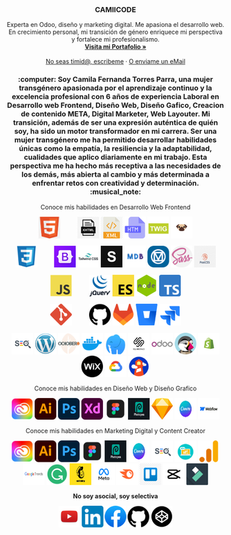 <h3 align="center">CAMIICODE</h3>

<p align="center">
  Experta en Odoo, diseño y marketing digital. Me apasiona el desarrollo web. En crecimiento personal, mi transición de género enriquece mi perspectiva y fortalece mi profesionalismo.
  <br>
  <a href="https://camiicode.github.io/portfolio/"><strong>Visita mi Portafolio »</strong></a>
  <br>
  <br>
  <a href="https://wa.link/912dj8">No seas timid@, escribeme</a>
  ·
  <a href="mailto:dftp93@gmail.com">O enviame un eMail</a>
</p>

<h3 align="center">:computer: Soy Camila Fernanda Torres Parra, una mujer transgénero apasionada por el aprendizaje continuo y la excelencia profesional con 6 años de experiencia Laboral en Desarrollo web Frontend, Diseño Web, Diseño Gafico, Creacion de contenido META, Digital Marketer, Web Layouter. Mi transición, además de ser una expresión auténtica de quién soy, ha sido un motor transformador en mi carrera. Ser una mujer transgénero me ha permitido desarrollar habilidades únicas como la empatía, la resiliencia y la adaptabilidad, cualidades que aplico diariamente en mi trabajo. Esta perspectiva me ha hecho más receptiva a las necesidades de los demás, más abierta al cambio y más determinada a enfrentar retos con creatividad y determinación. :musical_note:</h3>

<p align="center">Conoce mis habilidades en Desarrollo Web Frontend</p>

<p align="center">
  <img src="/assets/img/html.png" width="50" height="50" alt="img-html" title="HTML">
  &nbsp;&nbsp;&nbsp;&nbsp;&nbsp;&nbsp;&nbsp;&nbsp;
  <img src="/assets/img/xhtml.jpg" width="50" height="50" alt="img-xhtml" title="xhtml">
  <img src="/assets/img/xml.png" width="50" height="50" alt="img-xml" title="xml">
  <img src="/assets/img/htm.png" width="50" height="50" alt="img-htm" title="htm">
  <img src="/assets/img/twig.jpg" width="50" height="50" alt="img-twig" title="twig">
  <img src="/assets/img/pug.png" width="50" height="50" alt="img-pug" title="pug">
</p>

<p align="center">
  <img src="/assets/img/css.svg" width="50" height="50" alt="img-css" title="CSS">
  &nbsp;&nbsp;&nbsp;&nbsp;&nbsp;&nbsp;&nbsp;&nbsp;
  <img src="/assets/img/bootstrap-min.png" width="50" height="50" alt="img-bootstrap" title="bootstrap">
  <img src="/assets/img/tailwindcss.png" width="50" height="50" alt="img-tailwind-css" title="tailwind-css">
  <img src="/assets/img/skeletoncss.png" width="50" height="50" alt="img-skeleton-css" title="skeleton-css">
  <img src="/assets/img/mdb.png" width="50" height="50" alt="img-material-design-for-bootstrap" title="material-design-for-bootstrap">
  <img src="/assets/img/material-design.png" width="50" height="50" alt="img-material-design" title="material-design">
  <img src="/assets/img/sass-min.svg" width="50" height="50" alt="img-sass-scss" title="sass-scss">
  <img src="/assets/img/postcss.png" width="50" height="50" alt="img-postcss" title="postcss">
</p>

<p align="center">
  <img src="/assets/img/js.svg" width="50" height="50" alt="img-javascript" title="Javascript">
  &nbsp;&nbsp;&nbsp;&nbsp;&nbsp;&nbsp;&nbsp;&nbsp;
  <img src="/assets/img/jQuery-logo-min.png" width="50" height="50" alt="img-jquery" title="jquery">
  <img src="/assets/img/ecma-min.png" width="50" height="50" alt="img-ecmascript" title="ecmascript">
  <img src="/assets/img/node-js-min.png" width="50" height="50" alt="img-nodejs" title="nodejs">
  <img src="/assets/img/typescript.png" width="50" height="50" alt="img-typescript" title="typescript">
</p>

<p align="center">
  <img src="/assets/img/git-min.png" width="50" height="50" alt="img-git" title="git">
  &nbsp;&nbsp;&nbsp;&nbsp;&nbsp;&nbsp;&nbsp;&nbsp;
  <img src="/assets/img/github-min.png" width="50" height="50" alt="img-github" title="github">
  <img src="/assets/img/gitlab.png" width="50" height="50" alt="img-gitlab" title="gitlab">
  <img src="/assets/img/bitbucket-min.png" width="50" height="50" alt="img-bitbucket" title="bitbucket">
  <img src="/assets/img/jira.svg" width="50" height="50" alt="img-jira" title="jira">
</p>

<p align="center">
  <img src="/assets/img/seo.jpg" width="50" height="50" alt="img-seo" title="seo">
  <img src="/assets/img/wordpress-min.png" width="50" height="50" alt="img-wordpress" title="wordpress">
  <img src="/assets/img/october-cms.png" width="50" height="50" alt="img-october-cms" title="october-cms">
  <img src="/assets/img/docker.png" width="50" height="50" alt="img-docker" title="docker">
  <img src="/assets/img/laragon.jpg" width="50" height="50" alt="img-laragon" title="laragon">
  <img src="/assets/img/squarespace-min.jpg" width="50" height="50" alt="img-squarespace" title="squarespace">
  <img src="/assets/img/odoo.webp" width="50" height="50" alt="img-odoo" title="odoo">
  <img src="/assets/img/prestashop.svg" width="50" height="50" alt="img-prestashop" title="prestashop">
  <img src="/assets/img/shopify.png" width="50" height="50" alt="img-shopify" title="shopify">
  <img src="/assets/img/wix.png" width="50" height="50" alt="img-wix" title="wix">
  <img src="/assets/img/google-cloud.webp" width="50" height="50" alt="img-google-cloud" title="google-cloud">
  <img src="/assets/img/google-lighthouse.png" width="50" height="50" alt="img-google-lighthouse" title="google-lighthouse">
</p>

<p align="center">Conoce mis habilidades en Diseño Web y Diseño Grafico</p>

<p align="center">
  <img src="/assets/img/adobe-min.jpg" width="50" height="50" alt="img-Adobe-Suite" title="Adobe-Suite">
  <img src="/assets/img/ai-min.png" width="50" height="50" alt="img-Adobe-Illustrator" title="Adobe-Illustrator">
  <img src="/assets/img/psd-min.png" width="50" height="50" alt="img-Adobe-Photoshop" title="Adobe-Photoshop">
  <img src="/assets/img/xd-min.png" width="50" height="50" alt="img-Adobe-Xd" title="Adobe-Xd">
  <img src="/assets/img/figma.png" width="50" height="50" alt="img-Figma" title="Figma">
  <img src="/assets/img/photopea.png" width="50" height="50" alt="img-Photopea" title="Photopea">
  <img src="/assets/img/sketch.png" width="50" height="50" alt="img-Sketch" title="Sketch">
  <img src="/assets/img/canva.png" width="50" height="50" alt="img-Canva" title="Canva">
  <img src="/assets/img/webflow.webp" width="50" height="50" alt="img-Webflow" title="Webflow">
</p>

<p align="center">Conoce mis habilidades en Marketing Digital y Content Creator</p>

<p align="center">
  <img src="/assets/img/adobe-min.jpg" width="50" height="50" alt="img-Adobe-Suite" title="Adobe-Suite">
  <img src="/assets/img/ai-min.png" width="50" height="50" alt="img-Adobe-Illustrator" title="Adobe-Illustrator">
  <img src="/assets/img/psd-min.png" width="50" height="50" alt="img-Adobe-Photoshop" title="Adobe-Photoshop">
  <img src="/assets/img/figma.png" width="50" height="50" alt="img-Figma" title="Figma">
  <img src="/assets/img/photopea.png" width="50" height="50" alt="img-Photopea" title="Photopea">
  <img src="/assets/img/canva.png" width="50" height="50" alt="img-Canva" title="Canva">
  <img src="/assets/img/seo.jpg" width="50" height="50" alt="img-Search-engine-optimization" title="Search-engine-optimization">
  <img src="/assets/img/SEM.jpg" width="50" height="50" alt="img-Search-engine-marketing" title="Search-engine-marketing">
  <img src="/assets/img/analytics.webp" width="50" height="50" alt="img-Google-analytics" title="Google-analytics">
  <img src="/assets/img/google-trends.jpg" width="50" height="50" alt="img-Google-trends" title="Google-trends">
  <img src="/assets/img/gramarly.png" width="50" height="50" alt="img-grammarly" title="grammarly">
  <img src="/assets/img/mailchimp-logo.webp" width="50" height="50" alt="img-mailchimp" title="mailchimp">
  <img src="/assets/img/meta.png" width="50" height="50" alt="img-meta" title="meta">
  <img src="/assets/img/semrush.png" width="50" height="50" alt="img-semrush" title="semrush">
  <img src="/assets/img/trello.png" width="50" height="50" alt="img-trello" title="trello">
  <img src="/assets/img/capcut.jpg" width="50" height="50" alt="img-capcut" title="capcut">
  <img src="/assets/img/filmora.png" width="50" height="50" alt="img-filmora-wondershare" title="filmora-wondershare">
</p>

<p align="center"><b>No soy asocial, soy selectiva<b></p>

<p align="center">
  <a href="https://www.youtube.com/@missanddiie" target="_blank" style="text-decoration: none;">
    <img src="/assets/img/youtube-logo.png" width="50" height="50" alt="img-youtube" title="Youtube">
  </a>
  <a href="https://www.linkedin.com/in/camila-fernanda-torres-parra-4106bb220/" target="_blank" style="text-decoration: none;">
    <img src="/assets/img/linkedin.png" width="50" height="50" alt="img-linkedin" title="linkedin">
  </a>
  <a href="https://www.facebook.com/profile.php?id=61564658317861" target="_blank" style="text-decoration: none;">
    <img src="/assets/img/facebook.webp" width="50" height="50" alt="img-facebook" title="facebook">
  </a>
  <a href="https://github.com/camiicode" target="_blank" style="text-decoration: none;">
    <img src="/assets/img/github-min.png" width="50" height="50" alt="img-github" title="github">
  </a>
  <a href="https://codepen.io/camiicode" target="_blank" style="text-decoration: none;">
    <img src="/assets/img/codepen-logo.png" width="50" height="50" alt="img-codepen" title="codepen">
  </a>
</p>
